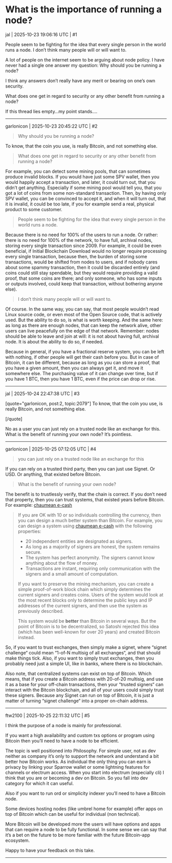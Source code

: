 # What is the importance of running a node?

jal | 2025-10-23 19:06:16 UTC | #1

People seem to be fighting for the idea that every single person in the world runs a node.  I don’t think many people will or will want to.  

A lot of people on the internet seem to be arguing about node policy.  I have never had a single one answer my question:  Why should you be running a node? 

I think any answers don’t really have any merit or bearing on one’s own security.  

What does one get in regard to security or any other benefit from running a node? 

If this thread lies empty…my point stands….

-------------------------

garlonicon | 2025-10-23 20:45:22 UTC | #2

> Why should you be running a node?

To know, that the coin you use, is really Bitcoin, and not something else.

> What does one get in regard to security or any other benefit from running a node?

For example, you can detect some mining pools, that can sometimes produce invalid blocks. If you would have just some SPV wallet, then you would happily accept a transaction, and later, it could turn out, that you didn’t get anything. Especially if some mining pool would tell you, that you got a lot of coins from some non-standard transaction. Then, by having only SPV wallet, you can be convinced to accept it, and when it will turn out, that it is invalid, it could be too late, if you for example send a real, physical product to some customer.

> People seem to be fighting for the idea that every single person in the world runs a node.

Because there is no need for 100% of the users to run a node. Or rather: there is no need for 100% of the network, to have full, archival nodes, storing every single transaction since 2009. For example, it could be even beneficial, if Initial Blockchain Download would no longer require processing every single transaction, because then, the burden of storing some transactions, would be shifted from nodes to users, and if nobody cares about some spammy transaction, then it could be discarded entirely (and coins could still stay spendable, but they would require providing a valid proof, that some coins are there; and only someone, who has some inputs or outputs involved, could keep that transaction, without bothering anyone else).

> I don’t think many people will or will want to.

Of course. In the same way, you can say, that most people wouldn’t read Linux source code, or even most of the Open Source code, that is actively used. But the ability to do so, is what is worth keeping. And the same here: as long as there are enough nodes, that can keep the network alive, other users can live peacefully on the edge of that network. Remember: nodes should be able to leave and join at will: it is not about having full, archival node. It is about the ability to do so, if needed.

Because in general, if you have a fractional reserve system, you can be left with nothing, if other people will get their cash before you. But in case of Bitcoin, it can be different, because as long as you can store a proof, that you have a given amount, then you can always get it, and move it somewhere else. The purchasing value of it can change over time, but if you have 1 BTC, then you have 1 BTC, even if the price can drop or rise.

-------------------------

jal | 2025-10-24 22:47:38 UTC | #3

[quote="garlonicon, post:2, topic:2079"]
To know, that the coin you use, is really Bitcoin, and not something else.

[/quote]

No as a user you can just rely on a trusted node like an exchange for this.  What is the benefit of running your own node? It’s pointless.

-------------------------

garlonicon | 2025-10-25 07:12:05 UTC | #4

> you can just rely on a trusted node like an exchange for this

If you can rely on a trusted third party, then you can just use Signet. Or USD. Or anything, that existed before Bitcoin.

> What is the benefit of running your own node?

The benefit is to trustlessly verify, that the chain is correct. If you don’t need that property, then you can trust systems, that existed years before Bitcoin. For example: [chaumean e-cash](https://en.bitcoin.it/wiki/Bitcoin_is_not_ruled_by_miners#Efficiency)

> If you are OK with 10 or so individuals controlling the currency, then you can design a much better system than Bitcoin. For example, you can design a system using [chaumean e-cash](http://groups.csail.mit.edu/mac/classes/6.805/articles/money/nsamint/nsamint.htm) with the following properties:
>
> * 20 independent entities are designated as signers.
> * As long as a majority of signers are honest, the system remains secure.
> * The system has perfect anonymity. The signers cannot know anything about the flow of money.
> * Transactions are instant, requiring only communication with the signers and a small amount of computation.
>
> If you want to preserve the mining mechanism, you can create a simple proof-of-work block chain which simply determines the current signers and creates coins. Users of the system would look at the most recent blocks only to determine the public keys and IP addresses of the current signers, and then use the system as previously described.
>
> This system would be **better** than Bitcoin in several ways. But the point of Bitcoin is to be decentralized, so Satoshi rejected this idea (which has been well-known for over 20 years) and created Bitcoin instead.

So, if you want to trust exchanges, then simply make a signet, where “signet challenge“ could mean “1-of-N multisig of all exchanges“, and that should make things tick. Also, if you want to simply trust exchanges, then you probably need just a simple UI, like in banks, where there is no blockchain.

Also note, that centralized systems can exist on top of Bitcoin. Which means, that if you create a Bitcoin address with 20-of-20 multisig, and use it as a base for your off-chain transactions, then your “trusted signers“ can interact with the Bitcoin blockchain, and all of your users could simply trust these signers. Because any Signet can run on top of Bitcoin, it is just a matter of turning “signet challenge“ into a proper on-chain address.

-------------------------

ftw2100 | 2025-10-25 22:11:32 UTC | #5

I think the purpose of a node is mainly for professional.

If you want a high availability and custom txs options or program using Bitcoin then you’ll need to have a node to be efficient.

The topic is well positioned into Philosophy. For simple user, not as dev neither as company it’s only to support the network and understand a bit better how Bitcoin works. As individual the only thing you can earn is privacy by linking your Sparrow wallet or some lightning features for channels or electrum access. When you start into electrum (especially cli) I think that you are or becoming a dev on Bitcoin. So you fall into dev category for which it can useful.

Also if you want to run ord or simplicity indexer you’ll need to have a Bitcoin node.

Some devices hosting nodes (like umbrel home for example) offer apps on top of Bitcoin which can be useful for individual (non technical).

More Bitcoin will be developed more the users will have options and apps that can require a node to be fully functional. In some sense we can say that it’s a bet on the future to be more familiar with the future Bitcoin-app ecosystem.

Happy to have your feedback on this take.

-------------------------

